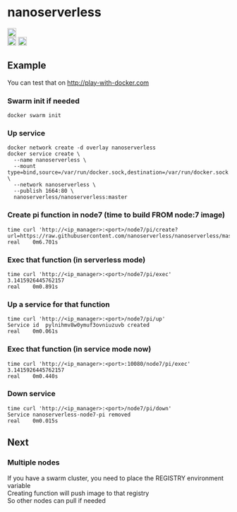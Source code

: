 # nanoserverless
<a href="https://hub.docker.com/r/nanoserverless/nanoserverless" target="blank"><img src="https://upload.wikimedia.org/wikipedia/commons/7/79/Docker_(container_engine)_logo.png" height="20"/></a>  
<a href="https://microbadger.com/images/nanoserverless/nanoserverless" target="blank"><img src="https://images.microbadger.com/badges/image/nanoserverless/nanoserverless.svg" height="20"/></a>
<a href="https://travis-ci.org/nanoserverless/nanoserverless" target="blank"><img src="https://travis-ci.org/nanoserverless/nanoserverless.svg?branch=master" height="20"/></a>  

## Example
You can test that on http://play-with-docker.com

### Swarm init if needed
```
docker swarm init
```

### Up service
```
docker network create -d overlay nanoserverless
docker service create \
  --name nanoserverless \
  --mount type=bind,source=/var/run/docker.sock,destination=/var/run/docker.sock \
  --network nanoserverless \
  --publish 1664:80 \
  nanoserverless/nanoserverless:master
```

### Create pi function in node7 (time to build FROM node:7 image)
```
time curl 'http://<ip_manager>:<port>/node7/pi/create?url=https://raw.githubusercontent.com/nanoserverless/nanoserverless/master/examples/pi/pi.js'
real    0m6.701s
```

### Exec that function (in serverless mode)
```
time curl 'http://<ip_manager>:<port>/node7/pi/exec'
3.1415926445762157
real    0m0.891s
```

### Up a service for that function
```
time curl 'http://<ip_manager>:<port>/node7/pi/up'
Service id  pylnihmv8w0ymuf3ovniuzuvb created
real    0m0.061s
```

### Exec that function (in service mode now)
```
time curl 'http://<ip_manager>:<port>:10080/node7/pi/exec'
3.1415926445762157
real    0m0.440s
```

### Down service
```
time curl 'http://<ip_manager>:<port>/node7/pi/down'
Service nanoserverless-node7-pi removed
real    0m0.015s
```

## Next
### Multiple nodes
If you have a swarm cluster, you need to place the REGISTRY environment variable  
Creating function will push image to that registry  
So other nodes can pull if needed  
